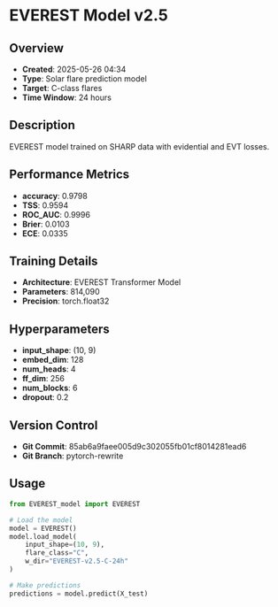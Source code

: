 # EVEREST Model v2.5

## Overview
- **Created**: 2025-05-26 04:34
- **Type**: Solar flare prediction model
- **Target**: C-class flares
- **Time Window**: 24 hours

## Description
EVEREST model trained on SHARP data with evidential and EVT losses.

## Performance Metrics
- **accuracy**: 0.9798
- **TSS**: 0.9594
- **ROC_AUC**: 0.9996
- **Brier**: 0.0103
- **ECE**: 0.0335


## Training Details
- **Architecture**: EVEREST Transformer Model
- **Parameters**: 814,090
- **Precision**: torch.float32

## Hyperparameters
- **input_shape**: (10, 9)
- **embed_dim**: 128
- **num_heads**: 4
- **ff_dim**: 256
- **num_blocks**: 6
- **dropout**: 0.2

## Version Control
- **Git Commit**: 85ab6a9faee005d9c302055fb01cf8014281ead6
- **Git Branch**: pytorch-rewrite

## Usage
```python
from EVEREST_model import EVEREST

# Load the model
model = EVEREST()
model.load_model(
    input_shape=(10, 9),
    flare_class="C",
    w_dir="EVEREST-v2.5-C-24h"
)

# Make predictions
predictions = model.predict(X_test)
```
